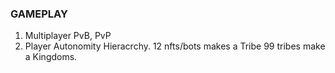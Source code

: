 ### GAMEPLAY


1. Multiplayer PvB, PvP
2. Player Autonomity Hieracrchy. 
12 nfts/bots makes a Tribe 
99 tribes make a Kingdoms.



